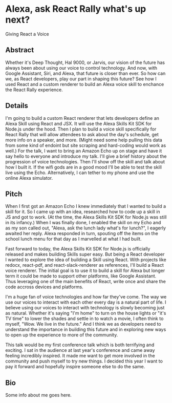 # Alexa, ask React Rally what's up next?
Giving React a Voice

## Abstract
Whether it's Deep Thought, Hal 9000, or Jarvis, our vision of the future has always been about using our voice to control technology. And now, with Google Assistant, Siri, and Alexa, that future is closer than ever. So how can we, as React developers, play our part in shaping this future? See how I used React and a custom renderer to build an Alexa voice skill to enchance the React Rally experience.

## Details
I'm going to build a custom React renderer that lets developers define an Alexa Skill using React and JSX. It will use the Alexa Skills Kit SDK for Node.js under the hood. Then I plan to build a voice skill specifically for React Rally that will allow attendees to ask about the day's schedule, get more info on a speaker, and more. (Might need some help pulling this data from some kind of endoint but site scraping and hard-coding would work as well.) For the talk, I want to bring an Amazon Echo up on stage and have it say hello to everyone and introduce my talk. I'll give a brief history about the progression of voice technologies. Then I'll show off the skill and talk about how I built it. If the wifi gods are in a good mood I'll be able to test the skill live using the Echo. Alternatively, I can tether to my phone and use the online Alexa simulator.

## Pitch
When I first got an Amazon Echo I knew immediately that I wanted to build a skill for it. So I came up with an idea, researched how to code up a skill in JS and got to work. (At the time, the Alexa Skills Kit SDK for Node.js was still in its infancy.) When I was finally done, I enabled the skill on my Echo and as my son called out, "Alexa, ask the lunch lady what's for lunch?", I eagerly awaited her reply. Alexa responded in turn, spouting off the items on the school lunch menu for that day as I marvelled at what I had built.

Fast forward to today, the Alexa Skills Kit SDK for Node.js is officially released and makes building Skills super easy. But being a React developer I wanted to explore the idea of building a Skill using React. With projects like redocx, react-pdf, and react-slack-renderer as references, I'll build a React voice renderer. The initial goal is to use it to build a skill for Alexa but longer term it could be made to support other platforms, like Google Assistant. Thus leveraging one of the main benefits of React, write once and share the code accross devices and platforms.

I'm a huge fan of voice technologies and how far they've come. The way we use our voices to interact with each other every day is a natural part of life. I believe using our voices to interact with technology is slowly becoming just as natural. Whether it's saying "I'm home" to turn on the house lights or "it's TV time" to lower the shades and settle in to watch a movie, I often think to myself, "Wow. We live in the future." And I think we as developers need to understand the importance in building this future and in exploring new ways to open up the experience to more of the community.

This talk would be my first conference talk which is both terrifying and exciting. I sat in the audience at last year's conference and came away feeling incredibly inspired. It made me want to get more involved in the community and push myself to try new things. I decided this year I want to pay it forward and hopefully inspire someone else to do the same.

## Bio
Some info about me goes here.
